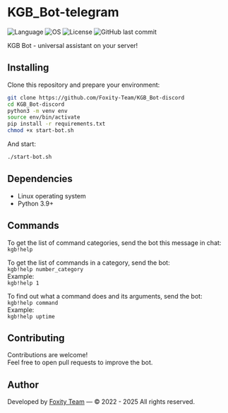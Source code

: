 # KGB_Bot-telegram

![Language](https://img.shields.io/badge/language%20-%20Python-blue)
![OS](https://img.shields.io/badge/OS-linux-blue)
![License](https://img.shields.io/github/license/Foxity-Team/KGB_Bot-discord)
![GitHub last commit](https://img.shields.io/github/last-commit/Foxity-Team/KGB_Bot-discord)</br>

KGB Bot - universal assistant on your server!</br>


## Installing
Clone this repository and prepare your environment:

```bash
git clone https://github.com/Foxity-Team/KGB_Bot-discord
cd KGB_Bot-discord
python3 -m venv env
source env/bin/activate
pip install -r requirements.txt
chmod +x start-bot.sh
```

And start:

```bash
./start-bot.sh
```


## Dependencies

- Linux operating system
- Python 3.9+


## Commands

To get the list of command categories, send the bot this message in chat:</br>
`kgb!help`

To get the list of commands in a category, send the bot:</br>
`kgb!help number_category`</br>
Example:</br>
`kgb!help 1`

To find out what a command does and its arguments, send the bot:</br>
`kgb!help command`</br>
Example:</br>
`kgb!help uptime`


## Contributing

Contributions are welcome!</br>
Feel free to open pull requests to improve the bot.


## Author

Developed by [Foxity Team](https://github.com/Foxity-Team) — © 2022 - 2025 All rights reserved.
